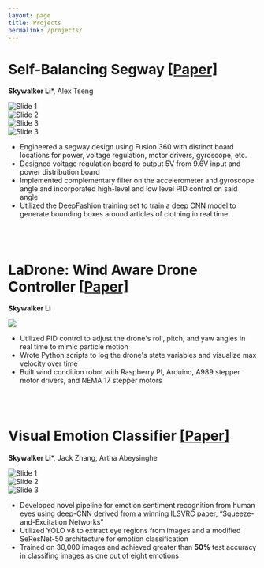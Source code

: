 ```yaml
---
layout: page
title: Projects
permalink: /projects/
---
```


# Self-Balancing Segway [[Paper]][segway-paper-link]
**Skywalker Li***, Alex Tseng

<div class="slideshow-container">
    <div class="slides-wrapper-4">
        <div class="slide">
            <img src="/assets/segway/img1.jpeg" alt="Slide 1">
        </div>
        <div class="slide">
            <img src="/assets/segway/img2.png" alt="Slide 2">
        </div>
        <div class="slide">
            <img src="/assets/segway/img3.png" alt="Slide 3">
        </div>
        <div class="slide">
            <img src="/assets/segway/img4.png" alt="Slide 3">
        </div>
  </div>
</div>

- Engineered a segway design using Fusion 360 with distinct board locations for power, voltage regulation, motor drivers, gyroscope, etc.
- Designed voltage regulation board to output 5V from 9.6V input and power distribution board
- Implemented complementary filter on the accelerometer and gyroscope angle and incorporated high-level and low level PID control on said angle
- Utilized the DeepFashion training set to train a deep CNN model to generate bounding boxes around articles of clothing in real time

[segway-paper-link]: https://docs.google.com/document/d/1xLCRtCav3NRidwRKPaouYSjtGcJM6hDeiP6yQk4c9x4/edit?usp=sharing

<br><br>

# LaDrone: Wind Aware Drone Controller [[Paper]][ladrone-paper-link]
**Skywalker Li**

<div class="img">
    <img class="regular-img" src="/assets/ladrone/poster.png" />
</div>

- Utilized PID control to adjust the drone's roll, pitch, and yaw angles in real time to mimic particle motion
- Wrote Python scripts to log the drone's state variables and visualize max velocity over time
- Built wind condition robot with Raspberry PI, Arduino, A989 stepper motor drivers, and NEMA 17 stepper motors

[ladrone-paper-link]: https://docs.google.com/document/d/19j0C8M3VNqhm_rGdhuzjBBfjmeMsR9oNj-TNm82KGS0/edit?usp=sharing


<br><br>

# Visual Emotion Classifier [[Paper]][visual-paper-link]
**Skywalker Li***, Jack Zhang, Artha Abeysinghe 

<div class="slideshow-container">
    <div class="slides-wrapper-3">
        <div class="slide">
            <img src="/assets/visual-emotion/img1.png" alt="Slide 1">
        </div>
        <div class="slide">
            <img src="/assets/visual-emotion/img2.png" alt="Slide 2">
        </div>
        <div class="slide">
            <img src="/assets/visual-emotion/img3.png" alt="Slide 3">
        </div>
  </div>
</div>

- Developed novel pipeline for emotion sentiment recognition from human eyes using deep-CNN derived from a
winning ILSVRC paper, “Squeeze-and-Excitation Networks”
- Utilized YOLO v8 to extract eye regions from images and a modified SeResNet-50 architecture for emotion classification
- Trained on 30,000 images and achieved greater than **50%** test accuracy in classifing images as one out of eight
emotions

[visual-paper-link]: https://docs.google.com/document/d/1x_1tO2GJ08z3Lz17qJXgIQUU8xGM2EZYdcLey7O5yJU/edit?tab=t.0#heading=h.uviz3msp9i7p